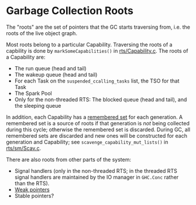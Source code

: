 # Garbage Collection Roots


The "roots" are the set of pointers that the GC starts traversing from, i.e. the roots of the live object graph.


Most roots belong to a particular Capability.  Traversing the roots of a capbility is done by `markSomeCapabilities()` in [rts/Capability.c](/ghc/ghc/tree/master/ghc/rts/Capability.c).  The roots of a Capability are:

- The run queue (head and tail)
- The wakeup queue (head and tail)
- For each Task on the `suspended_ccalling_tasks` list, the TSO for that Task
- The Spark Pool
- Only for the non-threaded RTS: The blocked queue (head and tail), and the sleeping queue


In addition, each Capability has a [remembered set](commentary/rts/storage/gc/remembered-sets) for each generation.  A remembered set is a source of roots if that generation is *not* being collected during this cycle; otherwise the remembered set is discarded.  During GC, all remembered sets are discarded and new ones will be constructed for each generation and Capability; see `scavenge_capability_mut_lists()` in [rts/sm/Scav.c](/ghc/ghc/tree/master/ghc/rts/sm/Scav.c).



There are also roots from other parts of the system:


- Signal handlers (only in the non-threaded RTS; in the threaded RTS signal handlers are maintained by the IO manager in `GHC.Conc` rather than the RTS).
- [Weak pointers](commentary/rts/storage/gc/weak)
- Stable pointers?
